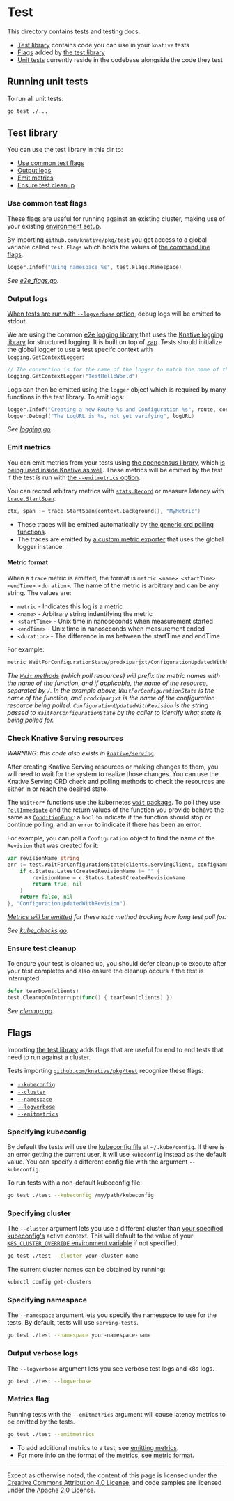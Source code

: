 # Test

This directory contains tests and testing docs.

* [Test library](#test-library) contains code you can use in your `knative` tests
* [Flags](#flags) added by [the test library](#test-library)
* [Unit tests](#running-unit-tests) currently reside in the codebase alongside the code they test

## Running unit tests

To run all unit tests:

```bash
go test ./...
```

## Test library

You can use the test library in this dir to:

* [Use common test flags](#use-common-test-flags)
* [Output logs](#output-logs)
* [Emit metrics](#emit-metrics)
* [Ensure test cleanup](#ensure-test-cleanup)

### Use common test flags

These flags are useful for running against an existing cluster, making use of your existing
[environment setup](https://github.com/knative/serving/blob/master/DEVELOPMENT.md#environment-setup).

By importing `github.com/knative/pkg/test` you get access to a global variable called
`test.Flags` which holds the values of [the command line flags](/test/README.md#flags).

```go
logger.Infof("Using namespace %s", test.Flags.Namespace)
```

_See [e2e_flags.go](./e2e_flags.go)._


### Output logs

[When tests are run with `--logverbose`
option](README.md#output-verbose-logs), debug logs will be emitted to stdout.

We are using the common [e2e logging library](logging/logging.go) that uses the [Knative logging library](../logging/) for structured logging. 
It is built on top of [zap](https://github.com/uber-go/zap). Tests should initialize the global logger to use a test specifc context with `logging.GetContextLogger`:

```go
// The convention is for the name of the logger to match the name of the test.
logging.GetContextLogger("TestHelloWorld")
```

Logs can then be emitted using the `logger` object which is required by
many functions in the test library. To emit logs:

```go
logger.Infof("Creating a new Route %s and Configuration %s", route, configuration)
logger.Debugf("The LogURL is %s, not yet verifying", logURL)
```

_See [logging.go](./logging/logging.go)._

### Emit metrics

You can emit metrics from your tests using [the opencensus
library](https://github.com/census-instrumentation/opencensus-go), which [is being
used inside Knative as well](https://github.com/knative/serving/blob/master/docs/telemetry.md).
These metrics will be emitted by the test if the test is run with [the `--emitmetrics` option](#metrics-flag).

You can record arbitrary metrics with
[`stats.Record`](https://github.com/census-instrumentation/opencensus-go#stats) or
measure latency with [`trace.StartSpan`](https://github.com/census-instrumentation/opencensus-go#traces):

```go
ctx, span := trace.StartSpan(context.Background(), "MyMetric")
```

* These traces will be emitted automatically by [the generic crd polling
  functions](#check-knative-serving-resources).
* The traces are emitted by [a custom metric exporter](./logging/logging.go)
  that uses the global logger instance.

#### Metric format

When a `trace` metric is emitted, the format is `metric <name> <startTime> <endTime> <duration>`. The name
of the metric is arbitrary and can be any string. The values are:

* `metric` - Indicates this log is a metric
* `<name>` - Arbitrary string indentifying the metric
* `<startTime>` - Unix time in nanoseconds when measurement started
* `<endTime>` - Unix time in nanoseconds when measurement ended
* `<duration>` - The difference in ms between the startTime and endTime

For example:

```bash
metric WaitForConfigurationState/prodxiparjxt/ConfigurationUpdatedWithRevision 1529980772357637397 1529980772431586609 73.949212ms
```

_The [`Wait` methods](#check-knative-serving-resources) (which poll resources) will
prefix the metric names with the name of the function, and if applicable, the name of the resource,
separated by `/`. In the example above, `WaitForConfigurationState` is the name of
the function, and `prodxiparjxt` is the name of the configuration resource being polled.
`ConfigurationUpdatedWithRevision` is the string passed to `WaitForConfigurationState` by
the caller to identify what state is being polled for._

### Check Knative Serving resources

_WARNING: this code also exists in
[`knative/serving`](https://github.com/knative/serving/blob/master/test/adding_tests.md#make-requests-against-deployed-services)._

After creating Knative Serving resources or making changes to them, you will need to wait for the system
to realize those changes. You can use the Knative Serving CRD check and polling methods to check the
resources are either in or reach the desired state.

The `WaitFor*` functions use the kubernetes [`wait` package](https://godoc.org/k8s.io/apimachinery/pkg/util/wait).
To poll they use [`PollImmediate`](https://godoc.org/k8s.io/apimachinery/pkg/util/wait#PollImmediate)
and the return values of the function you provide behave the same as
[`ConditionFunc`](https://godoc.org/k8s.io/apimachinery/pkg/util/wait#ConditionFunc):
a `bool` to indicate if the function should stop or continue polling, and an `error` to indicate if
there has been an error.

For example, you can poll a `Configuration` object to find the name of the `Revision` that was created
for it:

```go
var revisionName string
err := test.WaitForConfigurationState(clients.ServingClient, configName, func(c *v1alpha1.Configuration) (bool, error) {
    if c.Status.LatestCreatedRevisionName != "" {
        revisionName = c.Status.LatestCreatedRevisionName
        return true, nil
    }
    return false, nil
}, "ConfigurationUpdatedWithRevision")
```

_[Metrics will be emitted](#emit-metrics) for these `Wait` method tracking how long test poll for._

_See [kube_checks.go](./kube_checks.go)._

### Ensure test cleanup

To ensure your test is cleaned up, you should defer cleanup to execute after your
test completes and also ensure the cleanup occurs if the test is interrupted:

```go
defer tearDown(clients)
test.CleanupOnInterrupt(func() { tearDown(clients) })
```

_See [cleanup.go](./cleanup.go)._

## Flags

Importing [the test library](#test-library) adds flags that are useful for end to end tests that
need to run against a cluster.

Tests importing [`github.com/knative/pkg/test`](#test-library) recognize these flags:

* [`--kubeconfig`](#specifying-kubeconfig)
* [`--cluster`](#specifying-cluster)
* [`--namespace`](#specifying-namespace)
* [`--logverbose`](#output-verbose-logs)
* [`--emitmetrics`](#metrics-flag)

### Specifying kubeconfig

By default the tests will use the [kubeconfig
file](https://kubernetes.io/docs/concepts/configuration/organize-cluster-access-kubeconfig/)
at `~/.kube/config`. If there is an error getting the current user, it will use `kubeconfig` instead as the default value.
You can specify a different config file with the argument `--kubeconfig`.

To run tests with a non-default kubeconfig file:

```bash
go test ./test --kubeconfig /my/path/kubeconfig
```

### Specifying cluster

The `--cluster` argument lets you use a different cluster than [your specified
kubeconfig's](#specifying-kubeconfig) active context. This will default to the value
of your [`K8S_CLUSTER_OVERRIDE` environment variable](https://github.com/knative/serving/blob/master/DEVELOPMENT.md#environment-setup)
if not specified.

```bash
go test ./test --cluster your-cluster-name
```

The current cluster names can be obtained by running:

```bash
kubectl config get-clusters
```

### Specifying namespace

The `--namespace` argument lets you specify the namespace to use for the
tests. By default, tests will use `serving-tests`.

```bash
go test ./test --namespace your-namespace-name
```

### Output verbose logs

The `--logverbose` argument lets you see verbose test logs and k8s logs.

```bash
go test ./test --logverbose
```

### Metrics flag

Running tests with the `--emitmetrics` argument will cause latency metrics to be emitted by
the tests.

```bash
go test ./test --emitmetrics
```

* To add additional metrics to a test, see [emitting metrics](adding_tests.md#emit-metrics).
* For more info on the format of the metrics, see [metric format](adding_tests.md#metric-format).

[Minikube]: https://kubernetes.io/docs/setup/minikube/

---

Except as otherwise noted, the content of this page is licensed under the
[Creative Commons Attribution 4.0 License](https://creativecommons.org/licenses/by/4.0/),
and code samples are licensed under the
[Apache 2.0 License](https://www.apache.org/licenses/LICENSE-2.0).